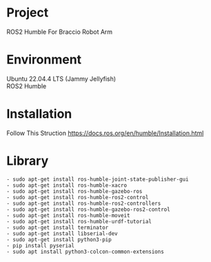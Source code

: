 # Project
ROS2 Humble For Braccio Robot Arm



# Environment
Ubuntu 22.04.4 LTS (Jammy Jellyfish) <br>
ROS2 Humble <br>

# Installation
Follow This Struction https://docs.ros.org/en/humble/Installation.html <br>

# Library
	- sudo apt-get install ros-humble-joint-state-publisher-gui
	- sudo apt-get install ros-humble-xacro
	- sudo apt-get install ros-humble-gazebo-ros
	- sudo apt-get install ros-humble-ros2-control
	- sudo apt-get install ros-humble-ros2-controllers
	- sudo apt-get install ros-humble-gazebo-ros2-control
	- sudo apt-get install ros-humble-moveit
 	- sudo apt-get install ros-humble-urdf-tutorial
	- sudo apt-get install terminator
	- sudo apt-get install libserial-dev
	- sudo apt-get install python3-pip
	- pip install pyserial
  	- sudo apt install python3-colcon-common-extensions


